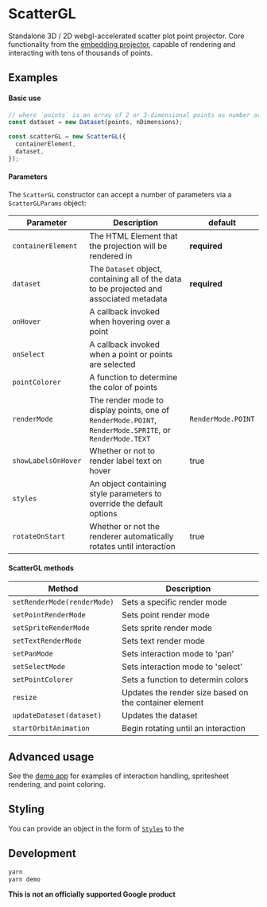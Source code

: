 # ScatterGL

Standalone 3D / 2D webgl-accelerated scatter plot point projector. Core functionality from the [embedding projector](http://projector.tensorflow.org), capable of rendering and interacting with tens of thousands of points.

## Examples

#### Basic use

```javascript
// where `points` is an array of 2 or 3-dimensional points as number arrays.
const dataset = new Dataset(points, nDimensions);

const scatterGL = new ScatterGL({
  containerElement,
  dataset,
});
```

#### Parameters

The `ScatterGL` constructor can accept a number of parameters via a `ScatterGLParams` object:

| Parameter           | Description                                                                                             | default            |
| ------------------- | ------------------------------------------------------------------------------------------------------- | ------------------ |
| `containerElement`  | The HTML Element that the projection will be rendered in                                                | **required**       |
| `dataset`           | The `Dataset` object, containing all of the data to be projected and associated metadata                | **required**       |
| `onHover`           | A callback invoked when hovering over a point                                                           |                    |
| `onSelect`          | A callback invoked when a point or points are selected                                                  |                    |
| `pointColorer`      | A function to determine the color of points                                                             |                    |
| `renderMode`        | The render mode to display points, one of `RenderMode.POINT`, `RenderMode.SPRITE`, or `RenderMode.TEXT` | `RenderMode.POINT` |
| `showLabelsOnHover` | Whether or not to render label text on hover                                                            | true               |
| `styles`            | An object containing style parameters to override the default options                                   |                    |
| `rotateOnStart`     | Whether or not the renderer automatically rotates until interaction                                     | true               |

#### ScatterGL methods

| Method                      | Description                                            |
| --------------------------- | ------------------------------------------------------ |
| `setRenderMode(renderMode)` | Sets a specific render mode                            |
| `setPointRenderMode`        | Sets point render mode                                 |
| `setSpriteRenderMode`       | Sets sprite render mode                                |
| `setTextRenderMode`         | Sets text render mode                                  |
| `setPanMode`                | Sets interaction mode to 'pan'                         |
| `setSelectMode`             | Sets interaction mode to 'select'                      |
| `setPointColorer`           | Sets a function to determin colors                     |
| `resize`                    | Updates the render size based on the container element |
| `updateDataset(dataset)`    | Updates the dataset                                    |
| `startOrbitAnimation`       | Begin rotating until an interaction                    |

## Advanced usage

See the [demo app](./demo/index.ts) for examples of interaction handling, spritesheet rendering, and point coloring.

## Styling

You can provide an object in the form of [`Styles`](./src/styles.ts) to the

## Development

```bash
yarn
yarn demo
```

**This is not an officially supported Google product**
